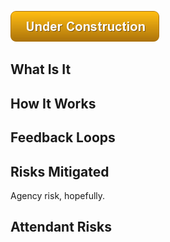 ![Under Construction](/img/state/uc.png)


## What Is It




## How It Works




## Feedback Loops


## Risks Mitigated

Agency risk, hopefully.



## Attendant Risks